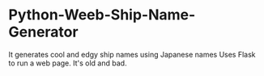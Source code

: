 # Python-Weeb-Ship-Name-Generator
It generates cool and edgy ship names using Japanese names
Uses Flask to run a web page. It's old and bad.

